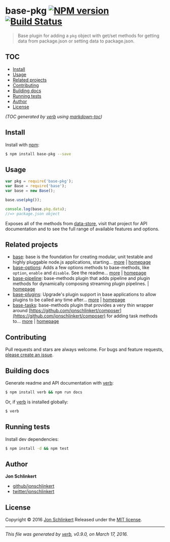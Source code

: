 # base-pkg [![NPM version](https://img.shields.io/npm/v/base-pkg.svg)](https://www.npmjs.com/package/base-pkg) [![Build Status](https://img.shields.io/travis/node-base/base-pkg.svg)](https://travis-ci.org/node-base/base-pkg)

> Base plugin for adding a `pkg` object with get/set methods for getting data from package.json or setting data to package.json.

## TOC

- [Install](#install)
- [Usage](#usage)
- [Related projects](#related-projects)
- [Contributing](#contributing)
- [Building docs](#building-docs)
- [Running tests](#running-tests)
- [Author](#author)
- [License](#license)

_(TOC generated by [verb](https://github.com/verbose/verb) using [markdown-toc](https://github.com/jonschlinkert/markdown-toc))_

## Install

Install with [npm](https://www.npmjs.com/):

```sh
$ npm install base-pkg --save
```

## Usage

```js
var pkg = require('base-pkg');
var Base = require('base');
var base = new Base();

base.use(pkg());

console.log(base.pkg.data);
//=> package.json object
```

Exposes all of the methods from [data-store](https://github.com/jonschlinkert/data-store), visit that project for API documentation and to see the full range of available features and options.

## Related projects

* [base](https://www.npmjs.com/package/base): base is the foundation for creating modular, unit testable and highly pluggable node.js applications, starting… [more](https://www.npmjs.com/package/base) | [homepage](https://github.com/node-base/base)
* [base-options](https://www.npmjs.com/package/base-options): Adds a few options methods to base-methods, like `option`, `enable` and `disable`. See the readme… [more](https://www.npmjs.com/package/base-options) | [homepage](https://github.com/jonschlinkert/base-options)
* [base-pipeline](https://www.npmjs.com/package/base-pipeline): base-methods plugin that adds pipeline and plugin methods for dynamically composing streaming plugin pipelines. | [homepage](https://github.com/node-base/base-pipeline)
* [base-plugins](https://www.npmjs.com/package/base-plugins): Upgrade's plugin support in base applications to allow plugins to be called any time after… [more](https://www.npmjs.com/package/base-plugins) | [homepage](https://github.com/jonschlinkert/base-plugins)
* [base-tasks](https://www.npmjs.com/package/base-tasks): base-methods plugin that provides a very thin wrapper around [https://github.com/jonschlinkert/composer](https://github.com/jonschlinkert/composer) for adding task methods to… [more](https://www.npmjs.com/package/base-tasks) | [homepage](https://github.com/jonschlinkert/base-tasks)

## Contributing

Pull requests and stars are always welcome. For bugs and feature requests, [please create an issue](https://github.com/jonschlinkert/base-pkg/issues/new).

## Building docs

Generate readme and API documentation with [verb](https://github.com/verbose/verb):

```sh
$ npm install verb && npm run docs
```

Or, if [verb](https://github.com/verbose/verb) is installed globally:

```sh
$ verb
```

## Running tests

Install dev dependencies:

```sh
$ npm install -d && npm test
```

## Author

**Jon Schlinkert**

* [github/jonschlinkert](https://github.com/jonschlinkert)
* [twitter/jonschlinkert](http://twitter.com/jonschlinkert)

## License

Copyright © 2016 [Jon Schlinkert](https://github.com/jonschlinkert)
Released under the [MIT license](https://github.com/node-base/base-pkg/blob/master/LICENSE).

***

_This file was generated by [verb](https://github.com/verbose/verb), v0.9.0, on March 17, 2016._